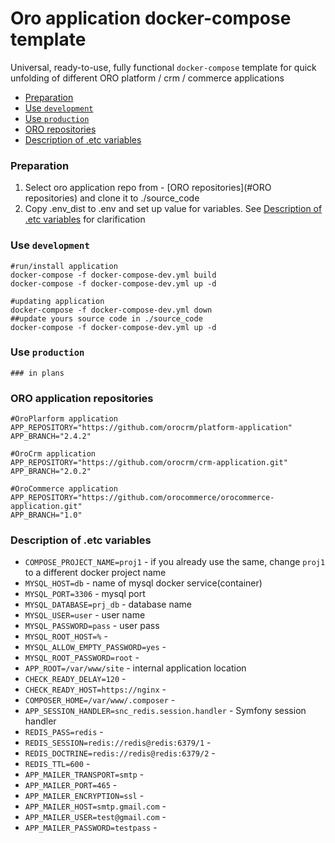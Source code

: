 # Oro application docker-compose template
Universal, ready-to-use, fully functional `docker-compose` template for quick unfolding of different ORO platform / crm / commerce applications 


- [Preparation](#preparation)
- [Use `development`](#use-development)
- [Use `production`](#use-production)
- [ORO repositories](#oro-application-repositories)
- [Description of .etc variables](#description-of-etc-variables)

### Preparation 
1. Select oro application repo from - [ORO repositories](#ORO repositories) and clone it to ./source_code  
2. Copy .env_dist to .env and set up value for variables. See [Description of .etc variables](#Description-of-.etc-variables) for clarification   

### Use `development`
```
#run/install application
docker-compose -f docker-compose-dev.yml build
docker-compose -f docker-compose-dev.yml up -d

#updating application
docker-compose -f docker-compose-dev.yml down
##update yours source code in ./source_code
docker-compose -f docker-compose-dev.yml up -d
```
### Use `production`
``` 
### in plans
```


### ORO application repositories
```
#OroPlarform application
APP_REPOSITORY="https://github.com/orocrm/platform-application"
APP_BRANCH="2.4.2"

#OroCrm application
APP_REPOSITORY="https://github.com/orocrm/crm-application.git"
APP_BRANCH="2.0.2"

#OroCommerce application
APP_REPOSITORY="https://github.com/orocommerce/orocommerce-application.git"
APP_BRANCH="1.0"
```

### Description of .etc variables 

* `COMPOSE_PROJECT_NAME=proj1` - if you already use the same, change `proj1` to a different docker project name 
* `MYSQL_HOST=db` - name of mysql docker service(container) 
* `MYSQL_PORT=3306` - mysql port
* `MYSQL_DATABASE=prj_db` - database name  
* `MYSQL_USER=user` - user name  
* `MYSQL_PASSWORD=pass` - user pass 
* `MYSQL_ROOT_HOST=%` -  
* `MYSQL_ALLOW_EMPTY_PASSWORD=yes` -  
* `MYSQL_ROOT_PASSWORD=root` -  
* `APP_ROOT=/var/www/site` - internal application location
* `CHECK_READY_DELAY=120` -
* `CHECK_READY_HOST=https://nginx` -
* `COMPOSER_HOME=/var/www/.composer` -
* `APP_SESSION_HANDLER=snc_redis.session.handler` - Symfony session handler
* `REDIS_PASS=redis` -
* `REDIS_SESSION=redis://redis@redis:6379/1` -
* `REDIS_DOCTRINE=redis://redis@redis:6379/2` -
* `REDIS_TTL=600` -
* `APP_MAILER_TRANSPORT=smtp` -
* `APP_MAILER_PORT=465` -
* `APP_MAILER_ENCRYPTION=ssl` -
* `APP_MAILER_HOST=smtp.gmail.com` -
* `APP_MAILER_USER=test@gmail.com` -
* `APP_MAILER_PASSWORD=testpass` -